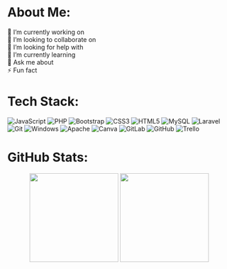 # About Me:

🔭 I’m currently working on
<br>
👯 I’m looking to collaborate on
<br>
🤝 I’m looking for help with
<br>
🌱 I’m currently learning
<br>
💬 Ask me about
<br>
⚡ Fun fact

# Tech Stack:

![JavaScript](https://img.shields.io/badge/-JavaScript-141414?style=flat&logo=javascript)
![PHP](https://img.shields.io/badge/-PHP-141414?style=flat&logo=php)
![Bootstrap](https://img.shields.io/badge/-Bootstrap-141414?style=flat&logo=bootstrap)
![CSS3](https://img.shields.io/badge/-CSS3-141414?style=flat&logo=css3)
![HTML5](https://img.shields.io/badge/-HTML5-141414?style=flat&logo=html5)
![MySQL](https://img.shields.io/badge/-MySQL-141414?style=flat&logo=mysql)
![Laravel](https://img.shields.io/badge/-Laravel-141414?style=flat&logo=laravel)
![Git](https://img.shields.io/badge/-Git-141414?style=flat&logo=git)
![Windows](https://img.shields.io/badge/-Windows-141414?style=flat&logo=windows)
![Apache](https://img.shields.io/badge/-Apache-141414?style=flat&logo=apache)
![Canva](https://img.shields.io/badge/-Canva-141414?style=flat&logo=canva)
![GitLab](https://img.shields.io/badge/-GitLab-141414?style=flat&logo=gitlab)
![GitHub](https://img.shields.io/badge/-GitHub-141414?style=flat&logo=github)
![Trello](https://img.shields.io/badge/-Trello-141414?style=flat&logo=trello)

# GitHub Stats:

<p align="center">
  <img src="https://github-readme-stats.vercel.app/api?username=rylieo&theme=github_dark&hide_border=true&include_all_commits=false&count_private=true" height="200px"/>
  <img src="https://github-readme-stats.vercel.app/api/top-langs/?username=rylieo&theme=github_dark&hide_border=true&include_all_commits=false&count_private=true&layout=compact" height="200px"/>
</p>